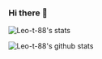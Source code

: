### Hi there 👋

![Leo-t-88's stats](https://github-readme-stats.vercel.app/api/?username=leo-t-88&theme=tokyonight&border_radius=10&card_width=450&rank_icon=github)

![Leo-t-88's github stats](https://github-readme-stats.vercel.app/api/top-langs/?username=leo-t-88&layout=compact&theme=tokyonight&border_radius=10&card_width=450)
